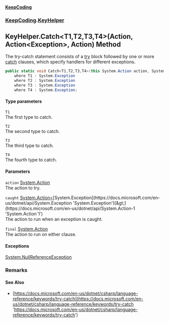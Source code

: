 #### [KeepCoding](index.md 'index')
### [KeepCoding](KeepCoding.md 'KeepCoding').[KeyHelper](KeyHelper.md 'KeepCoding.KeyHelper')
## KeyHelper.Catch&lt;T1,T2,T3,T4&gt;(Action, Action&lt;Exception&gt;, Action) Method
The try-catch statement consists of a [try](https://docs.microsoft.com/en-us/dotnet/csharp/language-reference/keywords/try 'https://docs.microsoft.com/en-us/dotnet/csharp/language-reference/keywords/try') block followed by one or more [catch](https://docs.microsoft.com/en-us/dotnet/csharp/language-reference/keywords/catch 'https://docs.microsoft.com/en-us/dotnet/csharp/language-reference/keywords/catch') clauses, which specify handlers for different exceptions.  
```csharp
public static void Catch<T1,T2,T3,T4>(this System.Action action, System.Action<System.Exception> caught=null, System.Action final=null)
    where T1 : System.Exception
    where T2 : System.Exception
    where T3 : System.Exception
    where T4 : System.Exception;
```
#### Type parameters
<a name='KeepCoding.KeyHelper.Catch.T1.T2.T3.T4.(System.Action.System.Action.System.Exception..System.Action).T1'></a>
`T1`  
The first type to catch.
  
<a name='KeepCoding.KeyHelper.Catch.T1.T2.T3.T4.(System.Action.System.Action.System.Exception..System.Action).T2'></a>
`T2`  
The second type to catch.
  
<a name='KeepCoding.KeyHelper.Catch.T1.T2.T3.T4.(System.Action.System.Action.System.Exception..System.Action).T3'></a>
`T3`  
The third type to catch.
  
<a name='KeepCoding.KeyHelper.Catch.T1.T2.T3.T4.(System.Action.System.Action.System.Exception..System.Action).T4'></a>
`T4`  
The fourth type to catch.
  
#### Parameters
<a name='KeepCoding.KeyHelper.Catch.T1.T2.T3.T4.(System.Action.System.Action.System.Exception..System.Action).action'></a>
`action` [System.Action](https://docs.microsoft.com/en-us/dotnet/api/System.Action 'System.Action')  
The action to try.
  
<a name='KeepCoding.KeyHelper.Catch.T1.T2.T3.T4.(System.Action.System.Action.System.Exception..System.Action).caught'></a>
`caught` [System.Action&lt;](https://docs.microsoft.com/en-us/dotnet/api/System.Action-1 'System.Action`1')[System.Exception](https://docs.microsoft.com/en-us/dotnet/api/System.Exception 'System.Exception')[&gt;](https://docs.microsoft.com/en-us/dotnet/api/System.Action-1 'System.Action`1')  
The action to run when an exception is caught.
  
<a name='KeepCoding.KeyHelper.Catch.T1.T2.T3.T4.(System.Action.System.Action.System.Exception..System.Action).final'></a>
`final` [System.Action](https://docs.microsoft.com/en-us/dotnet/api/System.Action 'System.Action')  
The action to run on either clause.
  
#### Exceptions
[System.NullReferenceException](https://docs.microsoft.com/en-us/dotnet/api/System.NullReferenceException 'System.NullReferenceException')  
### Remarks
#### See Also
- [https://docs.microsoft.com/en-us/dotnet/csharp/language-reference/keywords/try-catch](https://docs.microsoft.com/en-us/dotnet/csharp/language-reference/keywords/try-catch 'https://docs.microsoft.com/en-us/dotnet/csharp/language-reference/keywords/try-catch')
